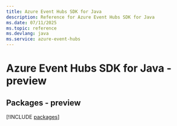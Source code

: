 ```yaml
---
title: Azure Event Hubs SDK for Java
description: Reference for Azure Event Hubs SDK for Java
ms.date: 07/11/2025
ms.topic: reference
ms.devlang: java
ms.service: azure-event-hubs
---
```

# Azure Event Hubs SDK for Java - preview
## Packages - preview
[!INCLUDE [packages](event-hubs-index.md)]